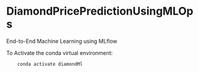 # DiamondPricePredictionUsingMLOps
End-to-End Machine Learning using MLflow

To Activate the conda virtual environment:
```
    conda activate diamondMl    
```

